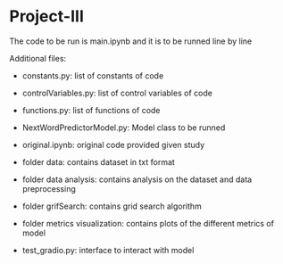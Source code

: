 # Project-III

The code to be run is main.ipynb and it is to be runned line by line

Additional files:
- constants.py: list of constants of code
- controlVariables.py: list of control variables of code
- functions.py: list of functions of code
- NextWordPredictorModel.py: Model class to be runned
- original.ipynb: original code provided given study

- folder data: contains dataset in txt format
- folder data analysis: contains analysis on the dataset and data preprocessing
- folder grifSearch: contains grid search algorithm
- folder metrics visualization: contains plots of the different metrics of model
- test_gradio.py: interface to interact with model